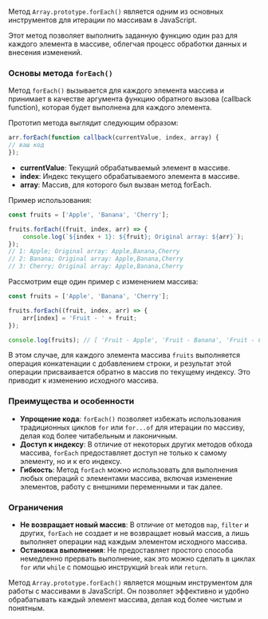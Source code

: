 Метод `Array.prototype.forEach()` является одним из основных инструментов для итерации по массивам в JavaScript. 

Этот метод позволяет выполнить заданную функцию один раз для каждого элемента в массиве, облегчая процесс обработки данных и внесения изменений.

### Основы метода `forEach()`

Метод `forEach()` вызывается для каждого элемента массива и принимает в качестве аргумента функцию обратного вызова (callback function), которая будет выполнена для каждого элемента. 

Прототип метода выглядит следующим образом:

```javascript
arr.forEach(function callback(currentValue, index, array) {
// ваш код
});
```

* **currentValue**: Текущий обрабатываемый элемент в массиве.
* **index**: Индекс текущего обрабатываемого элемента в массиве.
* **array**: Массив, для которого был вызван метод forEach.


Пример использования:
```javascript
const fruits = ['Apple', 'Banana', 'Cherry'];

fruits.forEach((fruit, index, arr) => {
    console.log(`${index + 1}: ${fruit}; Original array: ${arr}`);
});
// 1: Apple; Original array: Apple,Banana,Cherry
// 2: Banana; Original array: Apple,Banana,Cherry
// 3: Cherry; Original array: Apple,Banana,Cherry
```

Рассмотрим еще один пример с изменением массива:
```javascript
const fruits = ['Apple', 'Banana', 'Cherry'];

fruits.forEach((fruit, index, arr) => {
    arr[index] = 'Fruit - ' + fruit;
});

console.log(fruits); // [ 'Fruit - Apple', 'Fruit - Banana', 'Fruit - Cherry' ]
```

В этом случае, для каждого элемента массива `fruits` выполняется операция конкатенации с добавлением строки, и результат этой операции присваивается обратно в массив по текущему индексу. 
Это приводит к изменению исходного массива.


### Преимущества и особенности

* **Упрощение кода**: `forEach()` позволяет избежать использования традиционных циклов `for` или `for...of` для итерации по массиву, делая код более читабельным и лаконичным.
* **Доступ к индексу**: В отличие от некоторых других методов обхода массива, `forEach` предоставляет доступ не только к самому элементу, но и к его индексу.
* **Гибкость**: Метод `forEach` можно использовать для выполнения любых операций с элементами массива, включая изменение элементов, работу с внешними переменными и так далее.

### Ограничения

* **Не возвращает новый массив**: В отличие от методов `map`, `filter` и других, `forEach` не создает и не возвращает новый массив, а лишь выполняет операции над каждым элементом исходного массива.
* **Остановка выполнения**: Не предоставляет простого способа немедленно прервать выполнение, как это можно сделать в циклах `for` или `while` с помощью инструкций `break` или `return`.


Метод `Array.prototype.forEach()` является мощным инструментом для работы с массивами в JavaScript. Он позволяет эффективно и удобно обрабатывать каждый элемент массива, делая код более чистым и понятным.
